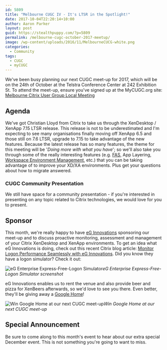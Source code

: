 ```yaml
---
id: 5809
title: "Melbourne CUGC IV - It's LTSR in the Spotlight!"
date: 2017-10-04T22:20:14+10:00
author: Aaron Parker
layout: post
guid: https://stealthpuppy.com/?p=5809
permalink: /melbourne-cugc-october-2017-meetup/
image: /wp-content/uploads/2016/11/MelbourneCUCG-white.png
categories:
  - Community
tags:
  - CUGC
  - myCUGC
---
```


We've been busy planning our next CUGC meet-up for 2017, which will be on the 24th of October at the Telstra Conference Center at 242 Exhibition St. To attend the meet-up, ensure you've signed up at the MyCUGC.org site: [Melbourne Citrix User Group Local Meeting](https://www.mycugc.org/page/melbourne-oct24-2017Meeting)

## Agenda

We've got Christian Lloyd from Citrix to take us through the XenDesktop / XenApp 7.15 LTSR release. This release is not to be underestimated and I'm expecting to see many organisations finally moving off XenApp 6.5 and those still on 7.6 LTSR, upgrade to 7.15 to take advantage of the new features. Because the latest release has so many features, the theme for this meeting will be '_Doing more with what you have_'; so we'll also take you through some of the really interesting features (e.g. [FAS](https://docs.citrix.com/en-us/xenapp-and-xendesktop/7-15-ltsr/secure/federated-authentication-service/fas-architectures.html), App Layering, [Workspace Environment Management](https://docs.citrix.com/en-us/workspace-environment-management/current-release.html), etc.) that you can be taking advantage of to improve your XD/XA environments. Plus get your questions about how to migrate answered.

### CUGC Community Presentation

We still have space for a community presentation - if you're interested in presenting on any topic related to Citrix technologies, we would love for you to present. 

## Sponsor

This month, we're really happy to have [eG Innovations](https://www.eginnovations.com/) sponsoring our meet-up and to discuss proactive monitoring, assessment and management of your Citrix XenDesktop and XenApp environments. To get an idea what eG Innovations is doing, check out this recent Citrix blog article: [Monitor Logon Performance Seamlessly with eG Innovations](https://www.citrix.com/blogs/2017/09/26/monitor-logon-performance-seamlessly-with-eg-innovations/). Did you know they have a logon simulator? Check it out:

![eG Enterprise Express-Free-Logon Simulator](https://stealthpuppy.com/wp-content/uploads/2017/10/eG-Enterprise-Express-Free-Logon-Simulator-Image-02-720x478.png)*eG Enterprise Express-Free-Logon Simulator screenshot*

eG Innovations enables us to rent the venue and also provide beer and pizza for XenBeers afterwards, so we'd love to see you there. Even better, they'll be giving away a [Google Home](https://madeby.google.com/home/)!

![Win Google Home at our next CUGC meet-up](https://stealthpuppy.com/wp-content/uploads/2017/10/GoogleHome.jpg)*Win Google Home at our next CUGC meet-up*

## Special Announcement

Be sure to come along to this month's event to hear about our extra special December event. This is not something you're going to want to miss.
